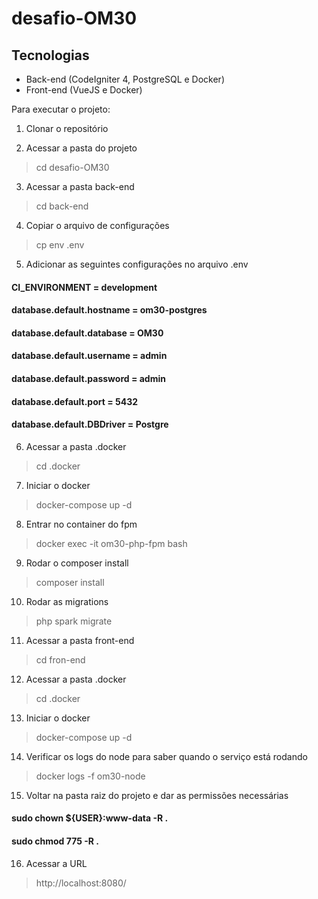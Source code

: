 # desafio-OM30

## Tecnologias
* Back-end (CodeIgniter 4, PostgreSQL e Docker)
* Front-end (VueJS e Docker)

Para executar o projeto:

1. Clonar o repositório

2. Acessar a pasta do projeto
> cd desafio-OM30

3. Acessar a pasta back-end
 > cd back-end

4. Copiar o arquivo de configurações
> cp env .env

5. Adicionar as seguintes configurações no arquivo .env
#### CI_ENVIRONMENT = development
#### database.default.hostname = om30-postgres
#### database.default.database = OM30
#### database.default.username = admin
#### database.default.password = admin
#### database.default.port = 5432
#### database.default.DBDriver = Postgre 

6. Acessar a pasta .docker
> cd .docker

7. Iniciar o docker
> docker-compose up -d

8. Entrar no container do fpm
> docker exec -it om30-php-fpm bash

9. Rodar o composer install
> composer install

10. Rodar as migrations
> php spark migrate

11. Acessar a pasta front-end
> cd fron-end

12. Acessar a pasta .docker
> cd .docker

13. Iniciar o docker
> docker-compose up -d

14. Verificar os logs do node para saber quando o serviço está rodando
> docker logs -f om30-node

15. Voltar na pasta raiz do projeto e dar as permissões necessárias
####  sudo chown ${USER}:www-data -R .
####  sudo chmod 775 -R .

16. Acessar a URL

> http://localhost:8080/
